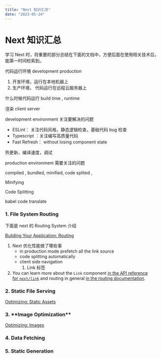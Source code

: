 ```yaml
---
title: "Next 知识汇总"
date: "2023-05-24"
---
```


# Next 知识汇总

学习 Next 时，将重要的部分总结在下面的文档中，方便后面在使用相关技术后，能第一时间检索到。

代码运行环境 development production

1. 开发环境，运行在本地机器上
2. 生产环境， 代码运行在远程云服务器上

什么时候代码运行 build time , runtime

渲染 client server

development environment 关注要解决的问题

- ESLint： 关注代码风格，静态逻辑检查，基础代码 bug 检查
- Typescript ：关注编写高质量代码
- Fast Refresh： without losing component state

热更新，编译速度，调试

production environment 需要关注的问题

compiled , bundled, minified, code splited ,

Minifying

Code Splitting

babel code translate

### 1. File System Routing

下面是 next 的 Routing System 介绍

[Building Your Application: Routing](https://nextjs.org/docs/pages/building-your-application/routing)

1.  Next 优化性能做了哪些事
    - in production mode prefetch all the link source
    - code splitting automatically
    - client side navigation
      1. Link 标签
2.  You can learn more about the `Link` component [in the API reference for `next/link`](https://nextjs.org/docs/api-reference/next/link) and routing in general [in the routing documentation](https://nextjs.org/docs/routing/introduction).

### 2. Static File Serving

[Optimizing: Static Assets](https://nextjs.org/docs/pages/building-your-application/optimizing/static-assets)

### 3. \***\*Image Optimization\*\***

[Optimizing: Images](https://nextjs.org/docs/pages/building-your-application/optimizing/images)

### 4. Data Fetching

### 5. Static Generation

